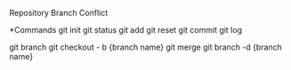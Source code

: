 Repository
Branch
Conflict

*Commands
git init
git status
git add
git reset
git commit
git log

git branch
git checkout - b {branch name}
git merge
git branch -d {branch name}